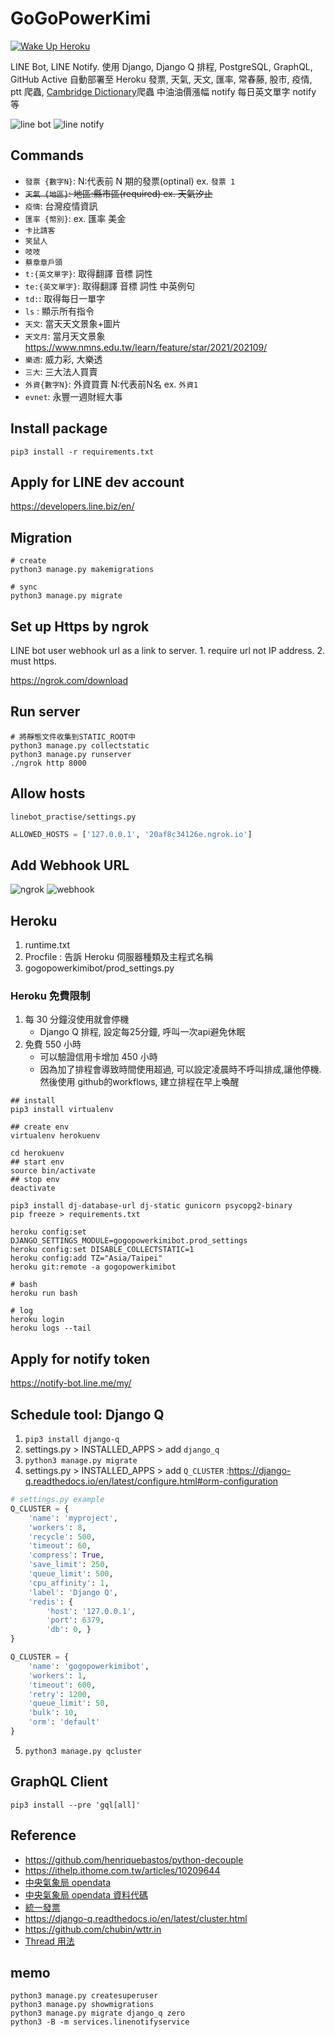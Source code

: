 # GoGoPowerKimi
[![Wake Up Heroku](https://github.com/kimi0230/gogopowerkimibot/actions/workflows/wakeupheroku.yml/badge.svg)](https://github.com/kimi0230/gogopowerkimibot/actions/workflows/wakeupheroku.yml)

LINE Bot, LINE Notify.
使用 Django, Django Q 排程, PostgreSQL, GraphQL, GitHub Active 自動部署至 Heroku
發票, 天氣, 天文, 匯率, 常春藤, 股市, 疫情, ptt 爬蟲, [Cambridge Dictionary](https://dictionary.cambridge.org/zht)爬蟲
中油油價漲幅 notify
每日英文單字 notify 等

![line bot](https://github.com/kimi0230/gogopowerkimibot/raw/main/images/gif/bot.gif)
![line notify](https://github.com/kimi0230/gogopowerkimibot/raw/main/images/gif/notify.gif)
## Commands

- `發票 {數字N}`: N:代表前 N 期的發票(optinal) ex. `發票 1`
- ~~`天氣 {地區}`: 地區:縣市區(required) ex. 天氣汐止~~
- `疫情`: 台灣疫情資訊
- `匯率 {幣別}`: ex. 匯率 美金
- `卡比請客`
- `笑鼠人`
- `吱吱`
- `蔡章章戶頭`
- `t:{英文單字}`: 取得翻譯 音標 詞性
- `te:{英文單字}`: 取得翻譯 音標 詞性 中英例句
- `td:`: 取得每日一單字
- `ls` : 顯示所有指令
- `天文`: 當天天文景象+圖片
- `天文月`: 當月天文景象 https://www.nmns.edu.tw/learn/feature/star/2021/202109/
- `樂透`: 威力彩, 大樂透
- `三大`: 三大法人買賣
- `外資{數字N}`: 外資買賣 N:代表前N名 ex. `外資1`
- `evnet`: 永豐一週財經大事


## Install package

```shell
pip3 install -r requirements.txt
```

## Apply for LINE dev account

https://developers.line.biz/en/

## Migration

```shell
# create
python3 manage.py makemigrations

# sync
python3 manage.py migrate
```

## Set up Https by ngrok

LINE bot user webhook url as a link to server. 1. require url not IP address. 2. must https.

https://ngrok.com/download

## Run server

```shell
# 將靜態文件收集到STATIC_ROOT中
python3 manage.py collectstatic
python3 manage.py runserver
./ngrok http 8000
```

## Allow hosts

`linebot_practise/settings.py`

```python
ALLOWED_HOSTS = ['127.0.0.1', '20af8c34126e.ngrok.io']
```

## Add Webhook URL

![ngrok](https://github.com/kimi0230/linebot_practise/blob/master/screenshot/ngrok.png)
![webhook](https://github.com/kimi0230/linebot_practise/blob/master/screenshot/webhook.png)

## Heroku

1. runtime.txt
2. Procfile : 告訴 Heroku 伺服器種類及主程式名稱
3. gogopowerkimibot/prod_settings.py

### Heroku 免費限制 
1. 每 30 分鐘沒使用就會停機
    * Django Q 排程, 設定每25分鐘, 呼叫一次api避免休眠
2. 免費 550 小時
    * 可以驗證信用卡增加 450 小時
    * 因為加了排程會導致時間使用超過, 可以設定凌晨時不呼叫排成,讓他停機. 然後使用 github的workflows, 建立排程在早上喚醒

```shell
## install
pip3 install virtualenv

## create env
virtualenv herokuenv

cd herokuenv
## start env
source bin/activate
## stop env
deactivate

pip3 install dj-database-url dj-static gunicorn psycopg2-binary
pip freeze > requirements.txt

heroku config:set DJANGO_SETTINGS_MODULE=gogopowerkimibot.prod_settings
heroku config:set DISABLE_COLLECTSTATIC=1
heroku config:add TZ="Asia/Taipei"
heroku git:remote -a gogopowerkimibot

# bash
heroku run bash

# log
heroku login
heroku logs --tail
```

## Apply for notify token

https://notify-bot.line.me/my/

## Schedule tool: Django Q

1. `pip3 install django-q`
2. settings.py > INSTALLED_APPS > add `django_q`
3. `python3 manage.py migrate`
4. settings.py > INSTALLED_APPS > add `Q_CLUSTER` :https://django-q.readthedocs.io/en/latest/configure.html#orm-configuration

```python
# settings.py example
Q_CLUSTER = {
    'name': 'myproject',
    'workers': 8,
    'recycle': 500,
    'timeout': 60,
    'compress': True,
    'save_limit': 250,
    'queue_limit': 500,
    'cpu_affinity': 1,
    'label': 'Django Q',
    'redis': {
        'host': '127.0.0.1',
        'port': 6379,
        'db': 0, }
}

Q_CLUSTER = {
    'name': 'gogopowerkimibot',
    'workers': 1,
    'timeout': 600,
    'retry': 1200,
    'queue_limit': 50,
    'bulk': 10,
    'orm': 'default'
}
```

5. `python3 manage.py qcluster`


## GraphQL Client
`pip3 install --pre 'gql[all]'`

## Reference

- https://github.com/henriquebastos/python-decouple
- https://ithelp.ithome.com.tw/articles/10209644
- [中央氣象局 opendata](https://opendata.cwb.gov.tw/index)
- [中央氣象局 opendata 資料代碼](https://opendata.cwb.gov.tw/opendatadoc/MFC/ForecastElement.pdf)
- [統一發票](https://invoice.etax.nat.gov.tw/invoice.xml)
- https://django-q.readthedocs.io/en/latest/cluster.html
- https://github.com/chubin/wttr.in
- [Thread 用法](https://www.thepythoncode.com/article/using-threads-in-python)

## memo

```
python3 manage.py createsuperuser
python3 manage.py showmigrations
python3 manage.py migrate django_q zero
python3 -B -m services.linenotifyservice
```
